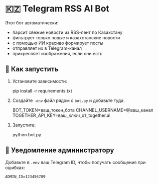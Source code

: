 # 🇰🇿 Telegram RSS AI Bot

Этот бот автоматически:

- парсит свежие новости из RSS-лент по Казахстану
- фильтрует только новые и казахстанские новости
- с помощью ИИ красиво формирует посты
- отправляет их в Telegram-канал
- прикрепляет изображения, если они есть

## 🚀 Как запустить

1. Установите зависимости:

    pip install -r requirements.txt

2. Создайте `.env` файл рядом с `bot.py` и добавьте туда:

    BOT_TOKEN=ваш_токен_бота
    CHANNEL_USERNAME=@ваш_канал
    TOGETHER_API_KEY=ваш_ключ_от_together.ai

3. Запустите:

    python bot.py


## 🔔 Уведомление администратору

Добавьте в `.env` ваш Telegram ID, чтобы получать сообщения при ошибках:

    ADMIN_ID=123456789

